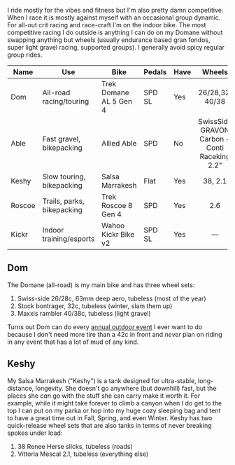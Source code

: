 I ride mostly for the vibes and fitness but I'm also pretty damn competitive. When I race it is mostly against myself with an occasional group dynamic. For all-out crit racing and race-craft I'm on the indoor bike.  The most competitive racing I do outside is anything I can do on my Domane without swapping anything but wheels (usually endurance based gran fondos, super light gravel racing, supported groups). I generally avoid spicy regular group rides.

| Name   | Use                        | Bike                   | Pedals | Have |                    Wheels                     |
| ------ | -------------------------- | ---------------------- | ------ | ---- | :-------------------------------------------: |
| Dom    | All-road racing/touring    | Trek Domane AL 5 Gen 4 | SPD SL | Yes  |                26/28,32, 40/38                |
| Able   | Fast gravel, bikepacking   | Allied Able            | SPD    | No   | SwissSide GRAVON Carbon + Conti Raceking 2.2" |
| Keshy  | Slow touring, bikepacking  | Salsa Marrakesh        | Flat   | Yes  |                    38, 2.1                    |
| Roscoe | Trails, parks, bikepacking | Trek Roscoe 8 Gen 4    | SPD    | Yes  |                      2.6                      |
| Kickr  | Indoor training/esports    | Wahoo Kickr Bike v2    | SPD SL | Yes  |                       —                       |
## Dom

The Domane (all-road) is my main bike and has three wheel sets:

1. Swiss-side 26/28c, 63mm deep aero, tubeless (most of the year)
2. Stock bontrager, 32c, tubeless (winter, slam them up)
3. Maxxis rambler 40/38c, tubeless (light gravel)

Turns out Dom can do every [annual outdoor event](Annual%20outdoor%20events.md) I ever want to do because I don't need more tire than a 42c in front and *never* plan on riding in any event that has a lot of mud of any kind. 
## Keshy

My Salsa Marrakesh ("Keshy") is a tank designed for ultra-stable, long-distance, longevity. She doesn't go anywhere (but downhill) fast, but the places she *can* go with the stuff she can carry make it worth it. For example, while it might take forever to climb a canyon when I do get to the top I can put on my parka or hop into my huge cozy sleeping bag and tent to have a great time out in Fall, Spring, and even Winter. Keshy has two quick-release wheel sets that are also tanks in terms of never breaking spokes under load:

1. 38 Renee Herse slicks, tubeless (roads)
2. Vittoria Mescal 2.1, tubeless (everything else)